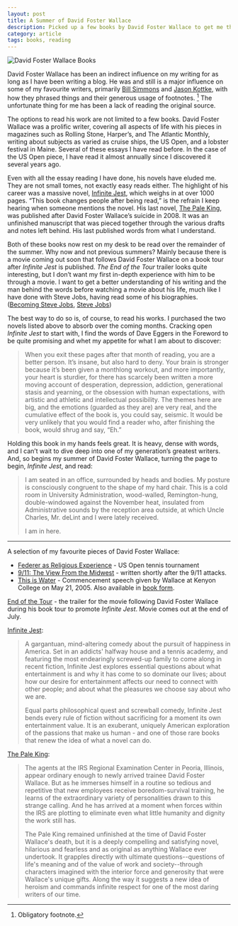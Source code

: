 ```yaml
---
layout: post
title: A Summer of David Foster Wallace
description: Picked up a few books by David Foster Wallace to get me through the rest of the summer.
category: article    
tags: books, reading
---
```


<img src="http://www.foursides.ca/images/DFW.jpg" title="David Foster Wallace Books">

David Foster Wallace has been an indirect influence on my writing for as long as I have been writing a blog. He was and still is a major influence on some of my favourite writers, primarily [Bill Simmons](http://grantland.com/contributors/bill-simmons/ "Bill Simmons") and [Jason Kottke](http://www.kottke.org "Jason Kottke"), with how they phrased things and their generous usage of footnotes. [^1] The unfortunate thing for me has been a lack of reading the original source. 

The options to read his work are not limited to a few books. David Foster Wallace was a prolific writer, covering all aspects of life with his pieces in magazines such as Rolling Stone, Harper’s, and The Atlantic Monthly, writing about subjects as varied as cruise ships, the US Open, and a lobster festival in Maine. Several of these essays I have read before. In the case of the US Open piece, I have read it almost annually since I discovered it several years ago. 

Even with all the essay reading I have done, his novels have eluded me. They are not small tomes, not exactly easy reads either. The highlight of his career was a massive novel, [Infinite Jest](http://amzn.to/1Dmtqdh "Infinite Jest | Amazon"), which weighs in at over 1000 pages. “This book changes people after being read,” is the refrain I keep hearing when someone mentions the novel. His last novel, [The Pale King](http://amzn.to/1MgDSLr "The Pale King | Amazon"), was published after David Foster Wallace’s suicide in 2008. It was an unfinished manuscript that was pieced together through the various drafts and notes left behind. His last published words from what I understand. 

Both of these books now rest on my desk to be read over the remainder of the summer. Why now and not previous summers? Mainly because there is a movie coming out soon that follows David Foster Wallace on a book tour after *Infinite Jest* is published. *The End of the Tour* trailer looks quite interesting, but I don’t want my first in-depth experience with him to be through a movie. I want to get a better understanding of his writing and the man behind the words before watching a movie about his life, much like I have done with Steve Jobs, having read some of his biographies. ([Becoming Steve Jobs](http://www.amazon.com/gp/product/0385347405/ref=as_li_tl?ie=UTF8&camp=1789&creative=390957&creativeASIN=0385347405&linkCode=as2&tag=four0b-20&linkId=APXMBHFQJ7WAWSZB "Becoming Steve Jobs"), [Steve Jobs](http://www.amazon.com/gp/product/1451648537/ref=as_li_tl?ie=UTF8&camp=1789&creative=390957&creativeASIN=1451648537&linkCode=as2&tag=four0b-20&linkId=MYCGJN6SXKEWMUEL "Steve Jobs"))

The best way to do so is, of course, to read his works. I purchased the two novels listed above to absorb over the coming months. Cracking open *Infinite Jest* to start with, I find the words of Dave Eggers in the Foreword to be quite promising and whet my appetite for what I am about to discover:

> When you exit these pages after that month of reading, you are a better person. It’s insane, but also hard to deny. Your brain is stronger because it’s been given a monthlong workout, and more importantly, your heart is sturdier, for there has scarcely been written a more moving account of desperation, depression, addiction, generational stasis and yearning, or the obsession with human expectations, with artistic and athletic and intellectual possibility. The themes here are big, and the emotions (guarded as they are) are very real, and the cumulative effect of the book is, you could say, seismic. It would be very unlikely that you would find a reader who, after finishing the book, would shrug and say, “Eh.”

Holding this book in my hands feels great. It is heavy, dense with words, and I can’t wait to dive deep into one of my generation’s greatest writers. And, so begins my summer of David Foster Wallace, turning the page to begin, *Infinite Jest*, and read:

> I am seated in an office, surrounded by heads and bodies. My posture is consciously congruent to the shape of my hard chair. This is a cold room in University Administration, wood-walled, Remington-hung, double-windowed against the November heat, insulated from Administrative sounds by the reception area outside, at which Uncle Charles, Mr. deLint and I were lately received.   
>  
> I am in here.

<hr>

A selection of my favourite pieces of David Foster Wallace:

- [Federer as Religious Experience](http://www.nytimes.com/2006/08/20/sports/playmagazine/20federer.html?pagewanted=all&_r=0 "Federer as Religious Experience") - US Open tennis tournament
- [9/11: The View From the Midwest](http://www.rollingstone.com/politics/news/9-11-the-view-from-the-midwest-20110819 "9/11 - The View From the Midwest") - written shortly after the 9/11 attacks.
- [This is Water](https://vimeo.com/68855377 "This is Water") - Commencement speech given by Wallace at Kenyon College on May 21, 2005. Also available in [book form](http://www.amazon.com/gp/product/0316068225/ref=as_li_tl?ie=UTF8&camp=1789&creative=390957&creativeASIN=0316068225&linkCode=as2&tag=four0b-20&linkId=RNN4WZ2PBLANULP4 "This is Water"). 

[End of the Tour](https://www.youtube.com/watch?v=DBk1Mrb4RyM&spfreload=10 "End of the Tour") - the trailer for the movie following David Foster Wallace during his book tour to promote *Infinite Jest*. Movie comes out at the end of July. 

[Infinite Jest](http://amzn.to/1Dmtqdh "Infinite Jest"): 

> A gargantuan, mind-altering comedy about the pursuit of happiness in America. Set in an addicts' halfway house and a tennis academy, and featuring the most endearingly screwed-up family to come along in recent fiction, Infinite Jest explores essential questions about what entertainment is and why it has come to so dominate our lives; about how our desire for entertainment affects our need to connect with other people; and about what the pleasures we choose say about who we are. 
>  
> Equal parts philosophical quest and screwball comedy, Infinite Jest bends every rule of fiction without sacrificing for a moment its own entertainment value. It is an exuberant, uniquely American exploration of the passions that make us human - and one of those rare books that renew the idea of what a novel can do.

[The Pale King](http://amzn.to/1MgDSLr "The Pale King"):

> The agents at the IRS Regional Examination Center in Peoria, Illinois, appear ordinary enough to newly arrived trainee David Foster Wallace. But as he immerses himself in a routine so tedious and repetitive that new employees receive boredom-survival training, he learns of the extraordinary variety of personalities drawn to this strange calling. And he has arrived at a moment when forces within the IRS are plotting to eliminate even what little humanity and dignity the work still has.
>  
> The Pale King remained unfinished at the time of David Foster Wallace's death, but it is a deeply compelling and satisfying novel, hilarious and fearless and as original as anything Wallace ever undertook. It grapples directly with ultimate questions--questions of life's meaning and of the value of work and society--through characters imagined with the interior force and generosity that were Wallace's unique gifts. Along the way it suggests a new idea of heroism and commands infinite respect for one of the most daring writers of our time.




[^1]:	Obligatory footnote.